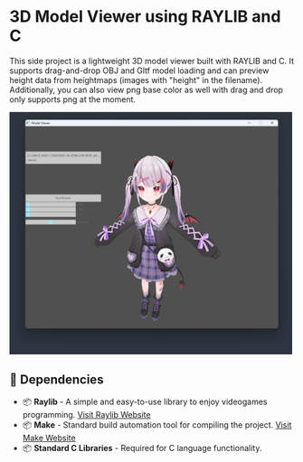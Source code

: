 # 3D Model Viewer using RAYLIB and C
This side project is a lightweight 3D model viewer built with RAYLIB and C. It supports drag-and-drop OBJ and Gltf model loading and can preview height data from heightmaps (images with "height" in the filename). Additionally, you can also view png base color as well with drag and drop only supports png at the moment.


<img width = "500" src = "./assets/demo.png"></img>
<h2>🔧 Dependencies</h2>
<ul>
  <li>📦 <strong>Raylib</strong> - A simple and easy-to-use library to enjoy videogames programming. <a href="https://www.raylib.com" target="_blank">Visit Raylib Website</a></li>
  <li>📦 <strong>Make</strong> - Standard build automation tool for compiling the project. <a href="https://www.gnu.org/software/make/" target="_blank">Visit Make Website</a></li>
  <li>📦 <strong>Standard C Libraries</strong> - Required for C language functionality.</li>
</ul>
